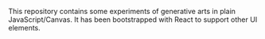 This repository contains some experiments of generative arts in plain JavaScript/Canvas.
It has been bootstrapped with React to support other UI elements.
